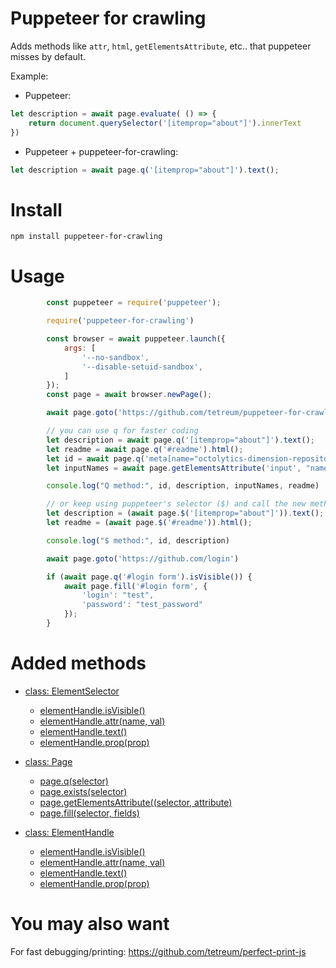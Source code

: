 # Puppeteer for crawling

Adds methods like `attr`, `html`, `getElementsAttribute`, etc.. that puppeteer misses by default.

Example:

- Puppeteer:
```js
let description = await page.evaluate( () => {
    return document.querySelector('[itemprop="about"]').innerText
})
```

- Puppeteer + puppeteer-for-crawling:
```js
let description = await page.q('[itemprop="about"]').text();
```

# Install

`npm install puppeteer-for-crawling`

# Usage

```js
        const puppeteer = require('puppeteer');

        require('puppeteer-for-crawling')

        const browser = await puppeteer.launch({
            args: [
                '--no-sandbox',
                '--disable-setuid-sandbox',
            ]
        });
        const page = await browser.newPage();

        await page.goto('https://github.com/tetreum/puppeteer-for-crawling')

        // you can use q for faster coding
        let description = await page.q('[itemprop="about"]').text();
        let readme = await page.q('#readme').html();
        let id = await page.q('meta[name="octolytics-dimension-repository_id"]').attr("content");
        let inputNames = await page.getElementsAttribute('input', "name");

        console.log("Q method:", id, description, inputNames, readme)

        // or keep using puppeteer's selector ($) and call the new methods
        let description = (await page.$('[itemprop="about"]')).text();
        let readme = (await page.$('#readme')).html();

        console.log("$ method:", id, description)

        await page.goto('https://github.com/login')

        if (await page.q('#login form').isVisible()) {
            await page.fill('#login form', {
                'login': "test",
                'password': "test_password"
            });
        }


```

# Added methods

- [class: ElementSelector](#class-elementselector)
  * [elementHandle.isVisible()](#elementhandleisvisible)
  * [elementHandle.attr(name, val)](#pageselector)
  * [elementHandle.text()](#pageselector)
  * [elementHandle.prop(prop)](#pageselector)

- [class: Page](#class-page)
  * [page.q(selector)](#pageselector)
  * [page.exists(selector)](#pageselector)
  * [page.getElementsAttribute((selector, attribute)](#pageselector)
  * [page.fill(selector, fields)](#pageselector)

- [class: ElementHandle](#class-page)
  * [elementHandle.isVisible()](#elementhandleisvisible)
  * [elementHandle.attr(name, val)](#pageselector)
  * [elementHandle.text()](#pageselector)
  * [elementHandle.prop(prop)](#pageselector)

# You may also want

For fast debugging/printing:
https://github.com/tetreum/perfect-print-js
